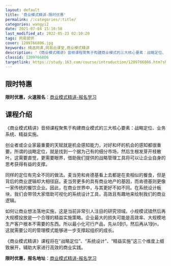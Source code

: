 ```yaml
---
layout: default
title: '商业模式精讲-限时优惠'
permalink: /:categories/:title/
categories: wangyi2
date: 2021-07-04 15:10:58
last_modified_at: 2022-05-23 02:10:20
tags: 网易提供
cover: 1209766806.jpg
keywords: 精选网课,网易云课堂,商业模式精讲
description: '《商业模式精讲》音频课程聚焦于构建商业模式的三大核心要素：战略定位、业务系统、精益实施。创业者或企业家最重要的天赋就是机'
classid: 1209766806
targetlink: https://study.163.com/course/introduction/1209766806.htm?share=1&shareId=1025206652&utm_campaign=share&utm_medium=iphoneShare&utm_source=&utm_u=1025206652
---
```


## 限时特惠

**限时优惠，火速报名**：[商业模式精讲-报名学习](https://study.163.com/course/introduction/1209766806.htm?share=1&shareId=1025206652&utm_campaign=share&utm_medium=iphoneShare&utm_source=&utm_u=1025206652)

## 课程介绍

《商业模式精讲》音频课程聚焦于构建商业模式的三大核心要素：战略定位、业务系统、精益实施。

创业者或企业家最重要的天赋就是机会感知能力，对好和坏的机会的感知都很重要。所谓的战略定位，就是找到一个据为己有的细分市场，然后生根发芽开枝散叶。这需要直觉，更需要眼界，借助我们提供的战略管理工具将可以让企业自身的思考获得有益的支撑。

同样的定位有完全不同的做法。麦当劳和肯德基看上去都是在卖相似的餐食，但是背后的商业逻辑却大相径庭。麦当劳更多的具有商业地产的基因，而肯德基则更像一家传统的餐饮企业。因此，在商业世界中，与其更好不如不同。在系统设计板块，我们会带领大家借助可视化的系统设计工具，高效且有趣地来绘制我们的商业逻辑。

如何让商业想法落地实施，这是当前非常引人注目的研究领域。小规模试错然后再大规模投放是一个合理的精益实施策略。企业最大的损失可能是高效率、大规模地生产客户根本不需要的东西。所以最小化可行产品，先从0到1，然后再从1到n，这就需要公司的管理模式能够进一步支撑起组织的成长。

《商业模式精讲》课程将在“战略定位”、“系统设计”、“精益实施”这三个维度上细致展开，辅助大家进行高效的商业实践。

**限时优惠，报名地址**：[商业模式精讲-报名学习](https://study.163.com/course/introduction/1209766806.htm?share=1&shareId=1025206652&utm_campaign=share&utm_medium=iphoneShare&utm_source=&utm_u=1025206652)

